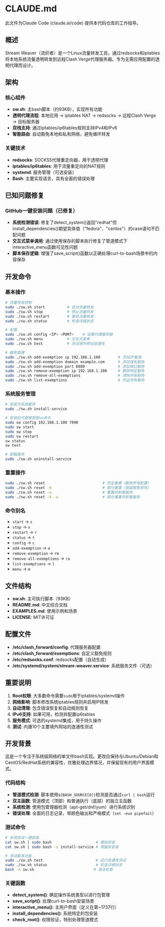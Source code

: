 # CLAUDE.md

此文件为Claude Code (claude.ai/code) 提供本代码仓库的工作指导。

## 概述

Stream Weaver（流织者）是一个Linux流量转发工具，通过redsocks和iptables将本地系统流量透明转发到远程Clash Verge代理服务器。专为无需应用配置的透明代理而设计。

## 架构

### 核心组件

- **sw.sh**: 主bash脚本（约93KB），实现所有功能
- **透明代理流程**: 本地应用 → iptables NAT → redsocks → 远程Clash Verge → 目标服务器
- **双栈支持**: 通过iptables/ip6tables规则支持IPv4和IPv6
- **智能路由**: 自动豁免本地和私有网络，避免循环转发

### 关键技术

- **redsocks**: SOCKS5代理重定向器，用于透明代理
- **iptables/ip6tables**: 用于流量重定向的NAT规则
- **systemd**: 服务管理（可选安装）
- **Bash**: 主要实现语言，具有全面的错误处理

## 已知问题修复

### GitHub一键安装问题（已修复）
- **系统检测错误**: 修复了detect_system()返回"redhat"但install_dependencies()期望具体值（"fedora"、"centos"）的case语句不匹配问题
- **交互式菜单调用**: 通过使用保存的脚本执行修复了管道模式下interactive_menu函数可见性问题
- **脚本保存逻辑**: 增强了save_script()函数以正确处理curl-to-bash场景中的内容保存

## 开发命令

### 基本操作
```bash
# 流量转发控制
sudo ./sw.sh start          # 启动流量转发
sudo ./sw.sh stop           # 停止流量转发
sudo ./sw.sh restart        # 重启流量转发
sudo ./sw.sh status         # 检查详细状态

# 配置
sudo ./sw.sh config <IP> <PORT>    # 设置代理服务器
sudo ./sw.sh menu           # 交互式菜单
sudo ./sw.sh test           # 测试境外网站连通性

# 豁免管理
sudo ./sw.sh add-exemption ip 192.168.1.100        # 添加IP豁免
sudo ./sw.sh add-exemption domain example.com      # 添加域名豁免
sudo ./sw.sh add-exemption port 8080               # 添加端口豁免
sudo ./sw.sh remove-exemption ip 192.168.1.100     # 删除特定豁免
sudo ./sw.sh remove-all-exemptions                 # 清除所有豁免
sudo ./sw.sh list-exemptions                       # 列出所有豁免
```

### 系统服务管理
```bash
# 安装为系统服务
sudo ./sw.sh install-service

# 安装后可直接使用sw命令
sudo sw config 192.168.1.100 7890
sudo sw start
sudo sw stop
sudo sw restart
sw status
sw test

# 卸载服务
sudo ./sw.sh uninstall-service
```

### 重置操作
```bash
sudo ./sw.sh reset                          # 完全重置（删除所有配置）
sudo ./sw.sh reset -k                       # 部分重置（保留豁免规则）
sudo ./sw.sh reset -u                       # 重置并卸载服务
sudo ./sw.sh reset -k -u                    # 部分重置并卸载服务
```

### 命令别名
- `start` → `s`
- `stop` → `x`
- `restart` → `r`
- `status` → `t`
- `config` → `c`
- `add-exemption` → `a`
- `remove-exemption` → `rm`
- `remove-all-exemptions` → `ra`
- `list-exemptions` → `l`
- `menu` → `m`

## 文件结构

- **sw.sh**: 主可执行脚本（93KB）
- **README.md**: 中文综合文档
- **EXAMPLES.md**: 使用示例和场景
- **LICENSE**: MIT许可证

## 配置文件

- **/etc/clash_forward/config**: 代理服务器配置
- **/etc/clash_forward/exemptions**: 自定义豁免规则
- **/etc/redsocks.conf**: redsocks配置（自动生成）
- **/etc/systemd/system/stream-weaver.service**: 系统服务文件（可选）

## 重要说明

1. **Root权限**: 大多数命令需要`sudo`用于iptables/systemd操作
2. **网络影响**: 脚本修改系统iptables规则并启用IP转发
3. **自动清理**: 包含错误恢复和自动规则恢复
4. **IPv6支持**: 如果可用，检测并配置ip6tables
5. **服务模式**: 可选的systemd集成，用于持久操作
6. **测试**: 内置10个主要境外网站的连通性测试

## 开发背景

这是一个专注于系统级网络的单文件bash实现。更改应保持与Ubuntu/Debian和CentOS/RedHat系统的兼容性，优雅处理边界情况，并保留现有的用户界面模式。

### 代码结构

- **管道模式检测**: 脚本使用`${BASH_SOURCE[0]}`检测是否通过`curl | bash`运行
- **双主函数**: 管道模式（顶部）和普通执行（底部）的独立主函数
- **系统检测**: 使用包管理器检测（apt-get/dnf/yum）进行系统识别
- **错误处理**: 全面的日志记录，带颜色输出和严格模式（`set -euo pipefail`）

### 测试命令

```bash
# 本地测试一键安装
cat sw.sh | sudo bash                    # 基础安装
cat sw.sh | sudo bash -s install-service # 带服务安装

# 测试脚本功能
sudo ./sw.sh test                        # 运行连通性测试
sudo ./sw.sh status                      # 检查详细状态
bash -n sw.sh                           # 语法检查
```

### 关键函数

- **detect_system()**: 确定操作系统类型以进行包管理
- **save_script()**: 处理curl-to-bash安装场景
- **interactive_menu()**: 主用户界面（定义在第~1737行）
- **install_dependencies()**: 系统特定的包安装
- **check_root()**: 权限验证，特别处理管道模式